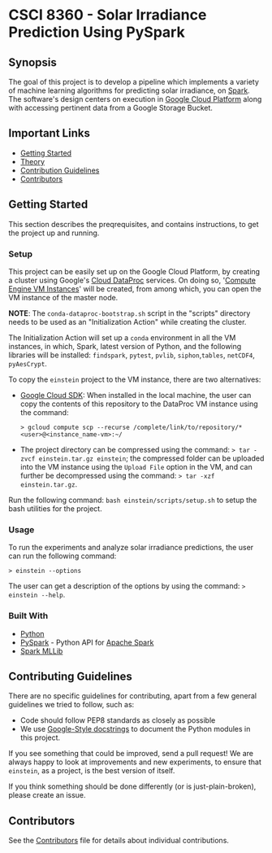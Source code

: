 # CSCI 8360 - Solar Irradiance Prediction Using PySpark

## Synopsis
The goal of this project is to develop a pipeline which implements a variety of machine learning algorithms for predicting solar irradiance, on [Spark](https://spark.apache.org/docs/2.2.1/api/python/pyspark.html). The software's design centers on execution in [Google Cloud Platform](https://cloud.google.com/) along with accessing pertinent data from a Google Storage Bucket.

## Important Links
*	[Getting Started]()
* [Theory]()
*	[Contribution Guidelines](https://github.com/dsp-uga/einstein#contributing)
*	[Contributors](https://github.com/dsp-uga/einstein#contributors)


## Getting Started
This section describes the preqrequisites, and contains instructions, to get the project up and running.

### Setup
 This project can be easily set up on the Google Cloud Platform, by creating a cluster using Google's [Cloud DataProc](https://cloud.google.com/dataproc/) services. On doing so, '[Compute Engine VM Instances](https://console.cloud.google.com/compute/instances)' will be created, from among which, you can open the VM instance of the master node. 

**NOTE**: The `conda-dataproc-bootstrap.sh` script in the "scripts" directory needs to be used as an "Initialization Action" while creating the cluster.

The Initialization Action will set up a `conda` environment in all the VM instances, in which, Spark, latest version of Python, and the following libraries will be installed: `findspark`, `pytest`, `pvlib`, `siphon`,`tables`, `netCDF4`, `pyAesCrypt`.

To copy the `einstein` project to the VM instance, there are two alternatives:
* [Google Cloud SDK](https://cloud.google.com/sdk/install): When installed in the local machine, the user can copy the contents of this repository to the DataProc VM instance using the command:

  `> gcloud compute scp --recurse /complete/link/to/repository/* <user>@<instance_name-vm>:~/`
* The project directory can be compressed using the command: `> tar -zvcf einstein.tar.gz einstein`; the compressed folder can be uploaded into the VM instance using the `Upload File` option in the VM, and can further be decompressed using the command: `> tar -xzf einstein.tar.gz`. 

Run the following command: `bash einstein/scripts/setup.sh` to setup the bash utilities for the project.


### Usage
 To run the experiments and analyze solar irradiance predictions, the user can run the following command: 
 
`> einstein --options`
 
 The user can get a description of the options by using the command: `> einstein --help`.

### Built With
* [Python](https://www.python.org/)
* [PySpark](https://spark.apache.org/docs/2.3.1/api/python/index.html) - Python API for [Apache Spark](https://spark.apache.org/)
* [Spark MLLib](https://spark.apache.org/mllib/) 

## Contributing Guidelines
There are no specific guidelines for contributing, apart from a few general guidelines we tried to follow, such as:
* Code should follow PEP8 standards as closely as possible
* We use [Google-Style docstrings](https://sphinxcontrib-napoleon.readthedocs.io/en/latest/example_google.html) to document the Python modules in this project.

If you see something that could be improved, send a pull request! 
We are always happy to look at improvements and new experiments, to ensure that `einstein`, as a project, is the best version of itself. 

If you think something should be done differently (or is just-plain-broken), please create an issue.

## Contributors
See the [Contributors]() file for details about individual contributions.
